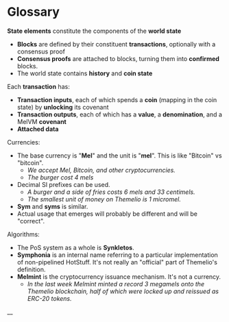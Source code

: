 # Glossary

**State elements** constitute the components of the **world state**

* **Blocks** are defined by their constituent **transactions**, optionally with a consensus proof
* **Consensus proofs** are attached to blocks, turning them into **confirmed** blocks.
* The world state contains **history** and **coin state**

Each **transaction** has:

* **Transaction inputs**, each of which spends a **coin** \(mapping in the coin state\) by **unlocking** its covenant
* **Transaction outputs**, each of which has a **value**, a **denomination**, and a MelVM **covenant**
* **Attached data**

Currencies:

* The base currency is "**Mel**" and the unit is "**mel**". This is like "Bitcoin" vs "bitcoin".
  * _We accept Mel, Bitcoin, and other cryptocurrencies._
  * _The burger cost 4 mels_ 
* Decimal SI prefixes can be used.
  * _A burger and a side of fries costs 6 mels and 33 centimels._
  * _The smallest unit of money on Themelio is 1 micromel._
* **Sym** and **syms** is similar.
* Actual usage that emerges will probably be different and will be "correct".

Algorithms:

* The PoS system as a whole is **Synkletos**.
* **Symphonia** is an internal name referring to a particular implementation of non-pipelined HotStuff. It's not really an "official" part of Themelio's definition.
* **Melmint** is the cryptocurrency issuance mechanism. It's not a currency.
  * _In the last week Melmint minted a record 3 megamels onto the Themelio blockchain, half of which were locked up and reissued as ERC-20 tokens._

\_\_



